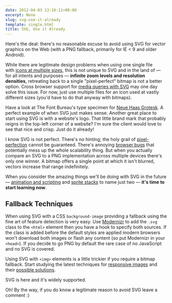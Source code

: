 ```yaml
---
date: 2012-04-03 13:10:11+00:00
excerpt: None
slug: svg-use-it-already
template: single.html
title: SVG, Use it Already
---
```


Here's the deal: there's no reasonable excuse to avoid using SVG for vector graphics on the Web (with a PNG fallback, primarily for IE < 9 and older Android).

While there are legitimate design problems when using one single file with [icons at multiple sizes](http://www.pushing-pixels.org/2011/11/04/about-those-vector-icons.html), this is not unique to SVG and in the land of — for all intents and purposes — **infinite zoom levels and resolution densities**, retreating back to a single "pixel-perfect" bitmap is not a better option. Cross browser support for [media queries with SVG](http://my.opera.com/ODIN/blog/2009/10/12/how-media-queries-allow-you-to-optimize-svg-icons-for-several-sizes) may one day solve this issue. For now, just use multiple files for an icon used at vastly different sizes (you'd have to do that anyway with bitmaps).

Have a look at The Font Bureau's type specimen for [Neue Haas Grotesk](http://www.fontbureau.com/NHG/specimens/). A perfect example of when SVG just makes sense. Another great place to start using SVG is with a website's logo. That little brand mark that probably reigns in the top-left corner of a website? I'm sure the client would love to see that nice and crisp. Just do it already!

I know SVG is not perfect. There's no hinting; the holy grail of [pixel-perfection](http://simurai.com/post/19895985870/icon-sharpness-limbo) cannot be guaranteed. There's annoying [browser bugs](https://dbushell.com/2012/03/11/svg-all-fun-and-games/) that potentially mess up the whole scalability thing. But when you actually compare an SVG to a PNG implementation across multiple devices there's only one winner. A bitmap offers a single point at which it isn't blurred, vectors increase that range indefinitely.

When you consider the amazing things we'll be doing with SVG in the future — [animation and scripting](http://blogs.adobe.com/webplatform/2012/03/30/svg-animations-css-animations-css-transitions/) and [sprite stacks](http://simurai.com/post/20251013889/svg-stacks) to name just two — **it's time to start learning now**.


## Fallback Techniques


When using SVG with a CSS `background-image` providing a fallback using the fine art of feature detection is very easy. Use [Modernizr](http://modernizr.com/) to add the `.svg` class to the `<html>` element then you have a hook to specify both sources. If the class is added before the default styles are applied modern browsers won't download both images or flash any content (so put Modernizr in your `<head>`). If you decide to go PNG by default the rare case of no JavaScript and no SVG is covered.

Using SVG with `<img>` elements is a little trickier if you require a bitmap fallback. Start studying the latest techniques for [responsive images](http://www.alistapart.com/articles/responsive-images-how-they-almost-worked-and-what-we-need/) and their [possible solutions](https://github.com/adamdbradley/foresight.js).

SVG is here and it's widely supported.

Oh! By the way, if you do know a legitimate reason to avoid SVG leave a comment :)
